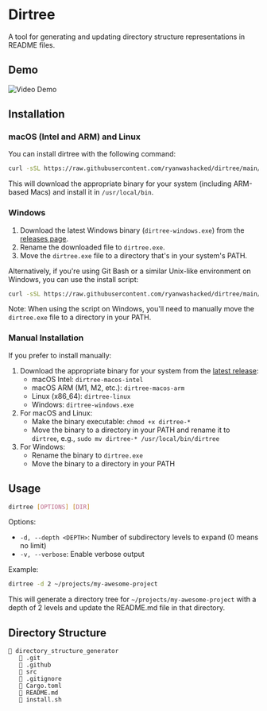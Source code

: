 # Dirtree

A tool for generating and updating directory structure representations in README files.

## Demo
![Video Demo](dirtree.gif)

## Installation

### macOS (Intel and ARM) and Linux

You can install dirtree with the following command:

```bash
curl -sSL https://raw.githubusercontent.com/ryanwashacked/dirtree/main/install.sh | bash
```

This will download the appropriate binary for your system (including ARM-based Macs) and install it in `/usr/local/bin`.

### Windows

1. Download the latest Windows binary (`dirtree-windows.exe`) from the [releases page](https://github.com/ryanwashacked/dirtree/releases/latest).
2. Rename the downloaded file to `dirtree.exe`.
3. Move the `dirtree.exe` file to a directory that's in your system's PATH.

Alternatively, if you're using Git Bash or a similar Unix-like environment on Windows, you can use the install script:

```bash
curl -sSL https://raw.githubusercontent.com/ryanwashacked/dirtree/main/install.sh | bash
```

Note: When using the script on Windows, you'll need to manually move the `dirtree.exe` file to a directory in your PATH.

### Manual Installation

If you prefer to install manually:

1. Download the appropriate binary for your system from the [latest release](https://github.com/ryanwashacked/dirtree/releases/latest):
   - macOS Intel: `dirtree-macos-intel`
   - macOS ARM (M1, M2, etc.): `dirtree-macos-arm`
   - Linux (x86_64): `dirtree-linux`
   - Windows: `dirtree-windows.exe`
2. For macOS and Linux:
   - Make the binary executable: `chmod +x dirtree-*`
   - Move the binary to a directory in your PATH and rename it to `dirtree`, e.g., `sudo mv dirtree-* /usr/local/bin/dirtree`
3. For Windows:
   - Rename the binary to `dirtree.exe`
   - Move the binary to a directory in your PATH

## Usage

```bash
dirtree [OPTIONS] [DIR]
```

Options:
- `-d, --depth <DEPTH>`: Number of subdirectory levels to expand (0 means no limit)
- `-v, --verbose`: Enable verbose output

Example:
```bash
dirtree -d 2 ~/projects/my-awesome-project
```

This will generate a directory tree for `~/projects/my-awesome-project` with a depth of 2 levels and update the README.md file in that directory.

## Directory Structure

```
📁 directory_structure_generator
   📁 .git
   📁 .github
   📁 src
   📄 .gitignore
   📄 Cargo.toml
   📝 README.md
   📜 install.sh
```